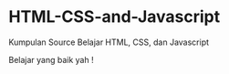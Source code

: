 # HTML-CSS-and-Javascript
Kumpulan Source Belajar HTML, CSS, dan Javascript

Belajar yang baik yah !
